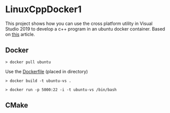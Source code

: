 # LinuxCppDocker1
This project shows how you can use the cross platform utility in Visual Studio 2019 to develop a c++ program in an ubuntu docker container.
Based on [this](https://devblogs.microsoft.com/cppblog/build-c-applications-in-a-linux-docker-container-with-visual-studio/) article.

## Docker
`> docker pull ubuntu`

Use the [Dockerfile]() (placed in directory)
 
`> docker build -t ubuntu-vs .`
 
`> docker run -p 5000:22 -i -t ubuntu-vs /bin/bash`

## CMake
